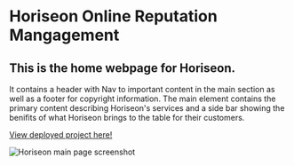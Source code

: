 # Horiseon Online Reputation Mangagement 

## This is the home webpage for Horiseon.

It contains a header with Nav to important content in the main section as well as a footer for copyright information. The main element contains the primary content describing Horiseon's services and a side bar showing the benifits of what Horiseon brings to the table for their customers. 

[View deployed project here!](https://caseyderiso.github.io/Horiseon/)

![Horiseon main page screenshot](https://lh3.googleusercontent.com/7iIVPb6Gwf_9USR2OK03tnQbSaYEM7IxCwb-7cMWgwGZGJN2AXF-1iTjqCSMrtRY7CHkAg=s85)
